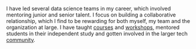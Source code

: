 I have led several data science teams in my career, which involved mentoring junior and senior talent.  I focus on building a collaborative relationship, which I find to be rewarding for both myself, my team and the organization at large. I have taught [courses](https://www.summer.harvard.edu/course-catalog/courses/text-analytics-and-natural-language-processing/34793) and [workshops](https://www.youtube.com/watch?v=bAdHn17IyqA), mentored students in their independent study and gotten involved in the larger tech [community](https://www.meetup.com/PyData-Boston-Cambridge/).